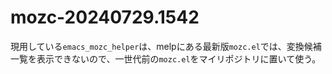 # mozc-20240729.1542

現用している`emacs_mozc_helper`は、melpにある最新版`mozc.el`では、変換候補一覧を表示できないので、一世代前の`mozc.el`をマイリポジトリに置いて使う。

